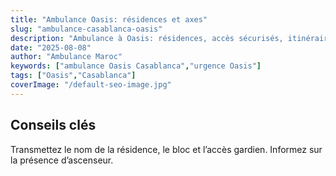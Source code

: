 ```yaml
---
title: "Ambulance Oasis: résidences et axes"
slug: "ambulance-casablanca-oasis"
description: "Ambulance à Oasis: résidences, accès sécurisés, itinéraires efficaces pour une prise en charge rapide."
date: "2025-08-08"
author: "Ambulance Maroc"
keywords: ["ambulance Oasis Casablanca","urgence Oasis"]
tags: ["Oasis","Casablanca"]
coverImage: "/default-seo-image.jpg"
---
```


## Conseils clés

Transmettez le nom de la résidence, le bloc et l’accès gardien. Informez sur la présence d’ascenseur.
